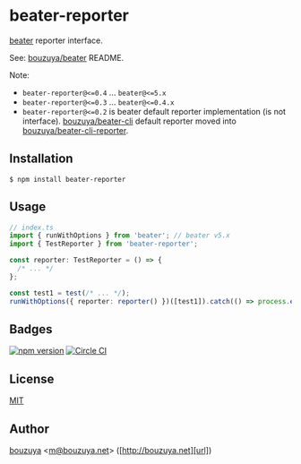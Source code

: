 # beater-reporter

[beater][bouzuya/beater] reporter interface.

See: [bouzuya/beater][] README.

Note:

- `beater-reporter@<=0.4` ... `beater@<=5.x`
- `beater-reporter@<=0.3` ... `beater@<=0.4.x`
- `beater-reporter@<=0.2` is beater default reporter implementation (is not interface). [bouzuya/beater-cli][] default reporter moved into [bouzuya/beater-cli-reporter][].

[bouzuya/beater]: https://github.com/bouzuya/beater
[bouzuya/beater-cli]: https://github.com/bouzuya/beater-cli
[bouzuya/beater-cli-reporter]: https://github.com/bouzuya/beater-cli-reporter

## Installation

```
$ npm install beater-reporter
```

## Usage

```ts
// index.ts
import { runWithOptions } from 'beater'; // beater v5.x
import { TestReporter } from 'beater-reporter';

const reporter: TestReporter = () => {
  /* ... */
};

const test1 = test(/* ... */);
runWithOptions({ reporter: reporter() })([test1]).catch(() => process.exit(1));
```

## Badges

[![npm version][npm-badge-url]][npm-url]
[![Circle CI][circleci-badge-url]][circleci-url]

[npm-badge-url]: https://badge.fury.io/js/beater-reporter.svg
[npm-url]: https://www.npmjs.com/package/beater-reporter
[circleci-badge-url]: https://circleci.com/gh/bouzuya/beater-reporter.svg?style=svg
[circleci-url]: https://circleci.com/gh/bouzuya/beater-reporter

## License

[MIT](LICENSE)

## Author

[bouzuya][user] &lt;[m@bouzuya.net][email]&gt; ([http://bouzuya.net][url])

[user]: https://github.com/bouzuya
[email]: mailto:m@bouzuya.net
[url]: http://bouzuya.net
